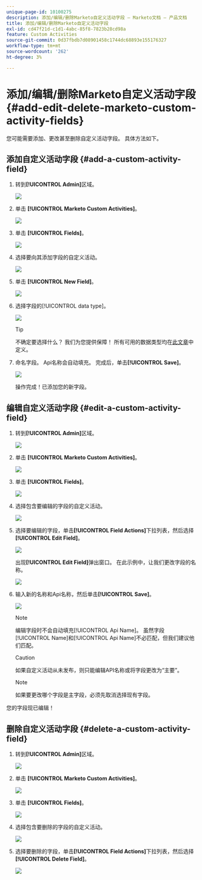 ```yaml
---
unique-page-id: 10100275
description: 添加/编辑/删除Marketo自定义活动字段 — Marketo文档 — 产品文档
title: 添加/编辑/删除Marketo自定义活动字段
exl-id: cd47f21d-c1d1-4abc-85f8-7823b28cd98a
feature: Custom Activities
source-git-commit: 0d37fbdb7d08901458c1744dc68893e155176327
workflow-type: tm+mt
source-wordcount: '262'
ht-degree: 3%

---
```


# 添加/编辑/删除Marketo自定义活动字段 {#add-edit-delete-marketo-custom-activity-fields}

您可能需要添加、更改甚至删除自定义活动字段。 具体方法如下。

## 添加自定义活动字段 {#add-a-custom-activity-field}

1. 转到&#x200B;**[!UICONTROL Admin]**&#x200B;区域。

   ![](assets/add-edit-delete-marketo-custom-activity-fields-1.png)

1. 单击 **[!UICONTROL Marketo Custom Activities]**。

   ![](assets/add-edit-delete-marketo-custom-activity-fields-2.png)

1. 单击 **[!UICONTROL Fields]**。

   ![](assets/add-edit-delete-marketo-custom-activity-fields-3.png)

1. 选择要向其添加字段的自定义活动。

   ![](assets/add-edit-delete-marketo-custom-activity-fields-4.png)

1. 单击 **[!UICONTROL New Field]**。

   ![](assets/add-edit-delete-marketo-custom-activity-fields-5.png)

1. 选择字段的[!UICONTROL data type]。

   ![](assets/add-edit-delete-marketo-custom-activity-fields-6.png)

   >[!TIP]
   >
   >不确定要选择什么？ 我们为您提供保障！ 所有可用的数据类型均在[此文章](/help/marketo/product-docs/administration/field-management/custom-field-type-glossary.md)中定义。

1. 命名字段。 Api名称会自动填充。 完成后，单击&#x200B;**[!UICONTROL Save]**。

   ![](assets/add-edit-delete-marketo-custom-activity-fields-7.png)

   操作完成！已添加您的新字段。

## 编辑自定义活动字段 {#edit-a-custom-activity-field}

1. 转到&#x200B;**[!UICONTROL Admin]**&#x200B;区域。

   ![](assets/add-edit-delete-marketo-custom-activity-fields-8.png)

1. 单击 **[!UICONTROL Marketo Custom Activities]**。

   ![](assets/add-edit-delete-marketo-custom-activity-fields-9.png)

1. 单击 **[!UICONTROL Fields]**。

   ![](assets/add-edit-delete-marketo-custom-activity-fields-10.png)

1. 选择包含要编辑的字段的自定义活动。

   ![](assets/add-edit-delete-marketo-custom-activity-fields-11.png)

1. 选择要编辑的字段，单击&#x200B;**[!UICONTROL Field Actions]**&#x200B;下拉列表，然后选择&#x200B;**[!UICONTROL Edit Field]**。

   ![](assets/add-edit-delete-marketo-custom-activity-fields-12.png)

   出现&#x200B;**[!UICONTROL Edit Field]**&#x200B;弹出窗口。 在此示例中，让我们更改字段的名称。

   ![](assets/add-edit-delete-marketo-custom-activity-fields-13.png)

1. 输入新的名称和Api名称，然后单击&#x200B;**[!UICONTROL Save]**。

   ![](assets/add-edit-delete-marketo-custom-activity-fields-14.png)

   >[!NOTE]
   >
   >编辑字段时不会自动填充[!UICONTROL Api Name]。 虽然字段[!UICONTROL Name]和[!UICONTROL Api Name]不必匹配，但我们建议他们匹配。

   >[!CAUTION]
   >
   >如果自定义活动从未发布，则只能编辑API名称或将字段更改为“主要”。

   >[!NOTE]
   >
   >如果要更改哪个字段是主字段，必须先取消选择现有字段。

您的字段现已编辑！

## 删除自定义活动字段 {#delete-a-custom-activity-field}

1. 转到&#x200B;**[!UICONTROL Admin]**&#x200B;区域。

   ![](assets/add-edit-delete-marketo-custom-activity-fields-15.png)

1. 单击 **[!UICONTROL Marketo Custom Activities]**。

   ![](assets/add-edit-delete-marketo-custom-activity-fields-16.png)

1. 单击 **[!UICONTROL Fields]**。

   ![](assets/add-edit-delete-marketo-custom-activity-fields-17.png)

1. 选择包含要删除的字段的自定义活动。

   ![](assets/add-edit-delete-marketo-custom-activity-fields-18.png)

1. 选择要删除的字段，单击&#x200B;**[!UICONTROL Field Actions]**&#x200B;下拉列表，然后选择&#x200B;**[!UICONTROL Delete Field]**。

   ![](assets/add-edit-delete-marketo-custom-activity-fields-19.png)
